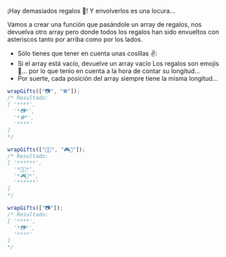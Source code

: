 ¡Hay demasiados regalos 🎁! Y envolverlos es una locura...

Vamos a crear una función que pasándole un array de regalos, nos devuelva otro array pero donde todos los regalos han sido envueltos con asteriscos tanto por arriba como por los lados.

- Sólo tienes que tener en cuenta unas cosillas ✌️:
- Si el array está vacío, devuelve un array vacío
  Los regalos son emojis 🎁... por lo que tenlo en cuenta a la hora de contar su longitud...
- Por suerte, cada posición del array siempre tiene la misma longitud...

```js
wrapGifts(["📷", "⚽️"]);
/* Resultado:
[ '****',
  '*📷*',
  '*⚽️*',
  '****'
]
*/

wrapGifts(["🏈🎸", "🎮🧸"]);
/* Resultado:
[ '******',
  '*🏈🎸*',
  '*🎮🧸*',
  '******'
]
*/

wrapGifts(["📷"]);
/* Resultado:
[ '****',
  '*📷*',
  '****'
]
*/
```

